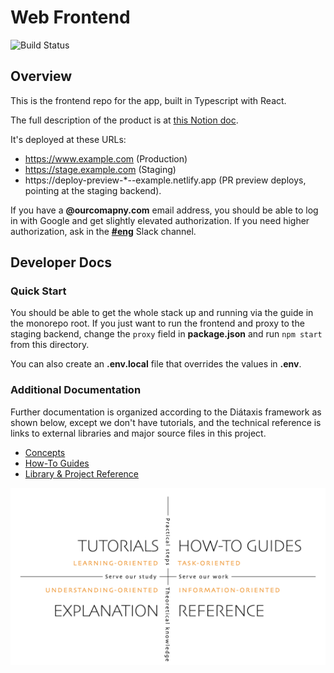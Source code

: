 # Web Frontend

![Build Status](https://img.shields.io/badge/build-passing-success)

## Overview

This is the frontend repo for the app, built in Typescript with React.

The full description of the product is at [this Notion doc](www.example.com).

It's deployed at these URLs:

- https://www.example.com (Production)
- https://stage.example.com (Staging)
- https://deploy-preview-\*--example.netlify.app (PR preview deploys, pointing at the staging backend).

If you have a **@ourcomapny.com** email address, you should be able to log in with Google and get slightly elevated authorization. If you need
higher authorization, ask in the [**#eng**](https://www.example.com) Slack channel.

## Developer Docs

### Quick Start

You should be able to get the whole stack up and running via the guide in the monorepo root. If you just want to run the frontend
and proxy to the staging backend, change the `proxy` field in **package.json** and run `npm start` from this directory.

You can also create an **.env.local** file that overrides the values in **.env**.

### Additional Documentation

Further documentation is organized according to the Diátaxis framework as shown below, except we don't have tutorials, and the technical reference is links to external libraries and major source files in this project.

- [Concepts](./docs/CONCEPTS.md)
- [How-To Guides](./docs/GUIDES.md)
- [Library & Project Reference](./docs/REFERENCE.md)

![Diátaxis Framework](./docs/diataxis.png)
